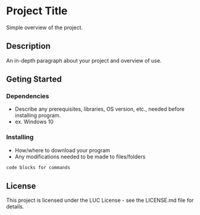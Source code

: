 # Project Title
Simple overview of the project.
## Description
An in-depth paragraph about your project and overview of use.
## Geting Started
### Dependencies
* Describe any prerequisites, libraries, OS version, etc., needed before installing program.
* ex. Windows 10
### Installing
* How/where to download your program
* Any modifications needed to be made to files/folders
```sh
code blocks for commands
```
## License
This project is licensed under the LUC License - see the LICENSE.md file for details.
